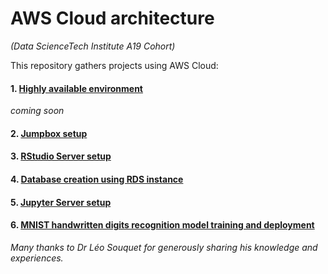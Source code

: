 # AWS Cloud architecture
*(Data ScienceTech Institute A19 Cohort)*

This repository gathers projects using AWS Cloud:

#### 1. [Highly available environment](https://github.com/lisakoppe/AWS-Cloud_architecture/tree/master/AWS_Highly_available_environment)
*coming soon*
#### 2. [Jumpbox setup](https://github.com/lisakoppe/AWS-Cloud_architecture/tree/master/AWS_Jumpbox)
#### 3. [RStudio Server setup](https://github.com/lisakoppe/AWS-Cloud_architecture/tree/master/AWS_RStudio-Server)
#### 4. [Database creation using RDS instance](https://github.com/lisakoppe/AWS-Cloud_architecture/tree/master/AWS_Database)
#### 5. [Jupyter Server setup](https://github.com/lisakoppe/AWS-Cloud_architecture/tree/master/AWS_Jupyter-Server)
#### 6. [MNIST handwritten digits recognition model training and deployment](https://github.com/lisakoppe/AWS-Cloud_architecture/tree/master/AWS_MNIST-Prediction)


*Many thanks to Dr Léo Souquet for generously sharing his knowledge and experiences.*
